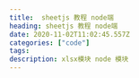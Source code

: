 ```yaml
---
title:  sheetjs 教程 node端
heading: sheetjs 教程 node端
date: 2020-11-02T11:02:45.557Z
categories: ["code"]
tags: 
description: xlsx模块 node 模块
---
```



